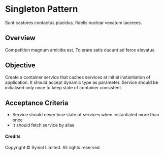 # Singleton Pattern
Sunt castores contactus placidus, fidelis nuclear vexatum iacerees.


## Overview
Competition magnum amicitia est. Tolerare satis ducunt ad ferox elevatus.


## Objective
Create a container service that caches services at initial instantiation of 
application. It should accept dynamic type as parameter. Service should be 
initialised only once to keep state of container consistent.


## Acceptance Criteria
 * Service should never lose state of services when instantiated more than once
 * It should fetch service by alias


#### Credits
Copyright © Syniol Limited. All rights reserved.
